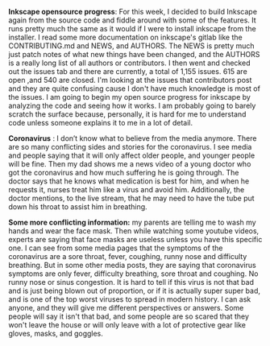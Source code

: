 **Inkscape opensource progress**: For this week, I decided to build Inkscape again from the source code and fiddle around with some of the features. It runs pretty much the same as it would if I were to install inkscape from the installer. I read some more documentation on inkscape's gitlab like the CONTRIBUTING.md and NEWS, and AUTHORS. The NEWS is pretty much just patch notes of what new things have been changed, and the AUTHORS is a really long list of all authors or contributors. I then went and checked out the issues tab and there are currently, a total of 1,155 issues. 615 are open ,and 540 are closed. I'm looking at the issues that contributors post and they are quite confusing cause I don't have much knowledge is most of the issues. I am going to begin my open source progress for inkscape by analyzing the code and seeing how it works. I am probably going to barely scratch the surface because, personally, it is hard for me to understand code unless someone explains it to me in a lot of detail.


**Coronavirus** : I don’t know what to believe from the media anymore. There are so many conflicting sides and stories for the coronavirus. I see media and people saying that it will only affect older people, and younger people will be fine. Then my dad shows me a news video of a young doctor who got the coronavirus and how much suffering he is going through. The doctor says that he knows what medication is best for him, and when he requests it, nurses treat him like a virus and avoid him. Additionally, the doctor mentions, to the live stream, that he may need to have the tube put down his throat to assist him in breathing. 

**Some more conflicting information:** my parents are telling me to wash my hands and wear the face mask. Then while watching some youtube videos, experts are saying that face masks are useless unless you have this specific one. I can see from some media pages that the symptoms of the coronavirus are a sore throat, fever, coughing, runny nose and difficulty breathing. But in some other media posts, they are saying that coronavirus symptoms are only fever, difficulty breathing, sore throat and coughing. No runny nose or sinus congestion. It is hard to tell if this virus is not that bad and is just being blown out of proportion, or if it is actually super super bad, and is one of the top worst viruses to spread in modern history. I can ask anyone, and they will give me different perspectives or answers. Some people will say it isn't that bad, and some people are so scared that they won't leave the house or will only leave with a lot of protective gear like gloves, masks, and goggles.

